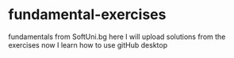 # fundamental-exercises
fundamentals from SoftUni.bg
here I will upload solutions from the exercises
now I learn how to use gitHub desktop